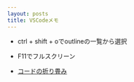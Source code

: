 ```yaml
---
layout: posts
title: VSCodeメモ
---
```


* ctrl + shift + oでoutlineの一覧から選択

* F11でフルスクリーン

* [コードの折り畳み](https://code.visualstudio.com/docs/editor/codebasics#_folding)
